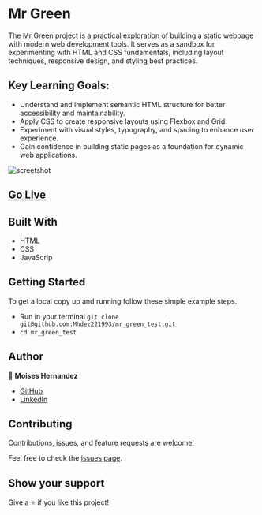 # Mr Green

The Mr Green project is a practical exploration of building a static webpage with modern web development tools. It serves as a sandbox for experimenting with HTML and CSS fundamentals, including layout techniques, responsive design, and styling best practices.

## Key Learning Goals:

* Understand and implement semantic HTML structure for better accessibility and maintainability.
* Apply CSS to create responsive layouts using Flexbox and Grid.
* Experiment with visual styles, typography, and spacing to enhance user experience.
* Gain confidence in building static pages as a foundation for dynamic web applications.

![screetshot](./assets/design/desktop_image.png)

## [Go Live](https://mhdez221993.github.io/mr_green_test/)

## Built With

- HTML
- CSS
- JavaScrip

## Getting Started

To get a local copy up and running follow these simple example steps.

* Run in your terminal `git clone git@github.com:Mhdez221993/mr_green_test.git`
* `cd mr_green_test`

## Author

👤 **Moises Hernandez**

- [GitHub](https://github.com/Mhdez221993)
- [LinkedIn](https://www.linkedin.com/in/moises-hdez-coronado/)

## Contributing

Contributions, issues, and feature requests are welcome!

Feel free to check the [issues page](https://github.com/Mhdez221993/mr_green_test/issues).

## Show your support

Give a ⭐️ if you like this project!
